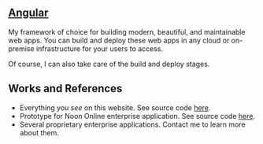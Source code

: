 ## [Angular](https://angular.io/)

My framework of choice for building modern, beautiful, and maintainable web apps. You can build and deploy these web apps in any cloud or on-premise infrastructure for your users to access.

Of course, I can also take care of the build and deploy stages.

## Works and References

- Everything you *see* on this website. See source code [here](https://github.com/hrahimy/hamza).
- Prototype for Noon Online enterprise application. See source code [here](https://gitlab.com/rahimy.hamza/noon-trunk/-/tree/master/).
- Several proprietary enterprise applications. Contact me to learn more about them.

